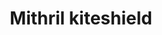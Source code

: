 ---
layout: item
title: Mithril kiteshield
item-id: 1197
datatable: true
id: 1197
name: "Mithril kiteshield"
monsters:
  - id: 2025
    name: "Greater demon"
    combat_level: 92
    wiki_url: "https://oldschool.runescape.wiki/w/Greater_demon#Level_92"
    drops:
      - quantity: "1"
        rarity: 0.0078125
    image: "https://oldschool.runescape.wiki/images/5/56/Greater_demon.png?f293e"
  - id: 2090
    name: "Moss giant"
    combat_level: 42
    wiki_url: "https://oldschool.runescape.wiki/w/Moss_giant#Level_42"
    drops:
      - quantity: "1"
        rarity: 0.0078125
    image: "https://oldschool.runescape.wiki/images/6/61/Moss_giant.png?3c6c6"
  - id: 7989
    name: "Ogress Warrior"
    combat_level: 82
    wiki_url: "https://oldschool.runescape.wiki/w/Ogress_Warrior"
    drops:
      - quantity: "1"
        rarity: 0.0603448275862069
    image: "https://oldschool.runescape.wiki/images/4/40/Ogress_Warrior.png?7143b"
  - id: 7991
    name: "Ogress Shaman"
    combat_level: 82
    wiki_url: "https://oldschool.runescape.wiki/w/Ogress_Shaman"
    drops:
      - quantity: "1"
        rarity: 0.0603448275862069
    image: "https://oldschool.runescape.wiki/images/5/52/Ogress_Shaman.png?5b638"
---